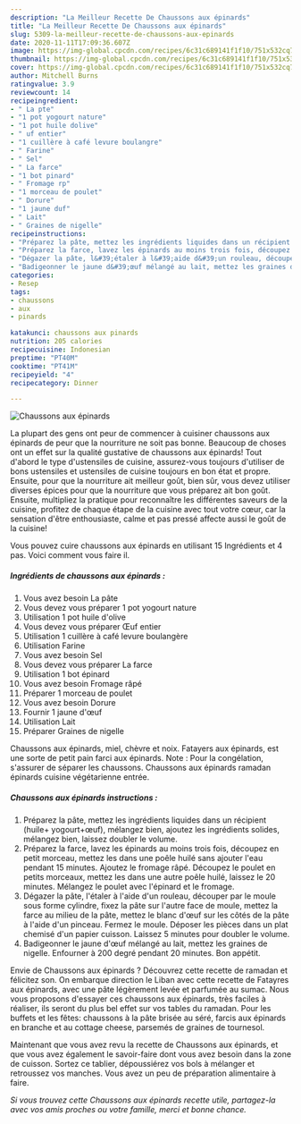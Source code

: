 ```yaml
---
description: "La Meilleur Recette De Chaussons aux épinards"
title: "La Meilleur Recette De Chaussons aux épinards"
slug: 5309-la-meilleur-recette-de-chaussons-aux-epinards
date: 2020-11-11T17:09:36.607Z
image: https://img-global.cpcdn.com/recipes/6c31c689141f1f10/751x532cq70/chaussons-aux-epinards-photo-principale-de-la-recette.jpg
thumbnail: https://img-global.cpcdn.com/recipes/6c31c689141f1f10/751x532cq70/chaussons-aux-epinards-photo-principale-de-la-recette.jpg
cover: https://img-global.cpcdn.com/recipes/6c31c689141f1f10/751x532cq70/chaussons-aux-epinards-photo-principale-de-la-recette.jpg
author: Mitchell Burns
ratingvalue: 3.9
reviewcount: 14
recipeingredient:
- " La pte"
- "1 pot yogourt nature"
- "1 pot huile dolive"
- " uf entier"
- "1 cuillère à café levure boulangre"
- " Farine"
- " Sel"
- " La farce"
- "1 bot pinard"
- " Fromage rp"
- "1 morceau de poulet"
- " Dorure"
- "1 jaune duf"
- " Lait"
- " Graines de nigelle"
recipeinstructions:
- "Préparez la pâte, mettez les ingrédients liquides dans un récipient (huile+ yogourt+œuf), mélangez bien, ajoutez les ingrédients solides, mélangez bien, laissez doubler le volume."
- "Préparez la farce, lavez les épinards au moins trois fois, découpez en petit morceau, mettez les dans une poêle huilé sans ajouter l&#39;eau pendant 15 minutes. Ajoutez le fromage râpé. Découpez le poulet en petits morceaux, mettez les dans une autre poêle huilé, laissez le 20 minutes. Mélangez le poulet avec l&#39;épinard et le fromage."
- "Dégazer la pâte, l&#39;étaler à l&#39;aide d&#39;un rouleau, découper par le moule sous forme cylindre, fixez la pâte sur l&#39;autre face de moule, mettez la farce au milieu de la pâte, mettez le blanc d&#39;œuf sur les côtés de la pâte à l&#39;aide d&#39;un pinceau. Fermez le moule. Déposer les pièces dans un plat chemisé d&#39;un papier cuisson. Laissez 5 minutes pour doubler le volume."
- "Badigeonner le jaune d&#39;œuf mélangé au lait, mettez les graines de nigelle. Enfourner à 200 degré pendant 20 minutes. Bon appétit."
categories:
- Resep
tags:
- chaussons
- aux
- pinards

katakunci: chaussons aux pinards 
nutrition: 205 calories
recipecuisine: Indonesian
preptime: "PT40M"
cooktime: "PT41M"
recipeyield: "4"
recipecategory: Dinner

---
```



![Chaussons aux épinards](https://img-global.cpcdn.com/recipes/6c31c689141f1f10/751x532cq70/chaussons-aux-epinards-photo-principale-de-la-recette.jpg)

La plupart des gens ont peur de commencer à cuisiner chaussons aux épinards de peur que la nourriture ne soit pas bonne. Beaucoup de choses ont un effet sur la qualité gustative de chaussons aux épinards! Tout d'abord le type d'ustensiles de cuisine, assurez-vous toujours d'utiliser de bons ustensiles et ustensiles de cuisine toujours en bon état et propre. Ensuite, pour que la nourriture ait meilleur goût, bien sûr, vous devez utiliser diverses épices pour que la nourriture que vous préparez ait bon goût. Ensuite, multipliez la pratique pour reconnaître les différentes saveurs de la cuisine, profitez de chaque étape de la cuisine avec tout votre cœur, car la sensation d'être enthousiaste, calme et pas pressé affecte aussi le goût de la cuisine!

<!--inarticleads1-->

Vous pouvez cuire chaussons aux épinards en utilisant 15 Ingrédients et 4 pas. Voici comment vous faire il.

##### Ingrédients de chaussons aux épinards :

1. Vous avez besoin  La pâte
1. Vous devez vous préparer 1 pot yogourt nature
1. Utilisation 1 pot huile d&#39;olive
1. Vous devez vous préparer  Œuf entier
1. Utilisation 1 cuillère à café levure boulangère
1. Utilisation  Farine
1. Vous avez besoin  Sel
1. Vous devez vous préparer  La farce
1. Utilisation 1 bot épinard
1. Vous avez besoin  Fromage râpé
1. Préparer 1 morceau de poulet
1. Vous avez besoin  Dorure
1. Fournir 1 jaune d&#39;œuf
1. Utilisation  Lait
1. Préparer  Graines de nigelle


Chaussons aux épinards, miel, chèvre et noix. Fatayers aux épinards, est une sorte de petit pain farci aux épinards. Note : Pour la congélation, s&#39;assurer de séparer les chaussons. Chaussons aux épinards ramadan épinards cuisine végétarienne entrée. 

<!--inarticleads2-->

##### Chaussons aux épinards instructions :

1. Préparez la pâte, mettez les ingrédients liquides dans un récipient (huile+ yogourt+œuf), mélangez bien, ajoutez les ingrédients solides, mélangez bien, laissez doubler le volume.
1. Préparez la farce, lavez les épinards au moins trois fois, découpez en petit morceau, mettez les dans une poêle huilé sans ajouter l&#39;eau pendant 15 minutes. Ajoutez le fromage râpé. Découpez le poulet en petits morceaux, mettez les dans une autre poêle huilé, laissez le 20 minutes. Mélangez le poulet avec l&#39;épinard et le fromage.
1. Dégazer la pâte, l&#39;étaler à l&#39;aide d&#39;un rouleau, découper par le moule sous forme cylindre, fixez la pâte sur l&#39;autre face de moule, mettez la farce au milieu de la pâte, mettez le blanc d&#39;œuf sur les côtés de la pâte à l&#39;aide d&#39;un pinceau. Fermez le moule. Déposer les pièces dans un plat chemisé d&#39;un papier cuisson. Laissez 5 minutes pour doubler le volume.
1. Badigeonner le jaune d&#39;œuf mélangé au lait, mettez les graines de nigelle. Enfourner à 200 degré pendant 20 minutes. Bon appétit.


Envie de Chaussons aux épinards ? Découvrez cette recette de ramadan et félicitez son. On embarque direction le Liban avec cette recette de Fatayres aux épinards, avec une pâte légèrement levée et parfumée au sumac. Nous vous proposons d&#39;essayer ces chaussons aux épinards, très faciles à réaliser, ils seront du plus bel effet sur vos tables du ramadan. Pour les buffets et les fêtes: chaussons à la pâte brisée au séré, farcis aux épinards en branche et au cottage cheese, parsemés de graines de tournesol. 

<!--inarticleads1-->

<p>
Maintenant que vous avez revu la recette de Chaussons aux épinards, et que vous avez également le savoir-faire dont vous avez besoin dans la zone de cuisson. Sortez ce tablier, dépoussiérez vos bols à mélanger et retroussez vos manches. Vous avez un peu de préparation alimentaire à faire.
</p>

<p>
<i>Si vous trouvez cette Chaussons aux épinards recette utile, partagez-la avec vos amis proches ou votre famille, merci et bonne chance.</i>
</p>
